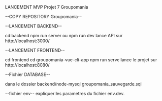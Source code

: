 LANCEMENT MVP Projet 7 Groupomania

--COPY REPOSITORY Groupomania--

--LANCEMENT BACKEND--

cd backend 
npm run server ou npm run dev
lance API sur http://localhost:3000/

--LANCEMENT FRONTEND--

cd frontend
cd groupomania-vue-cli-app
npm run serve
lance le projet sur http://localhost:8080/

--Fichier DATABASE--

dans le dossier backend/node-mysql
groupomania_sauvegarde.sql

--fichier env--
expliquer les parametres du fichier
env.dev.